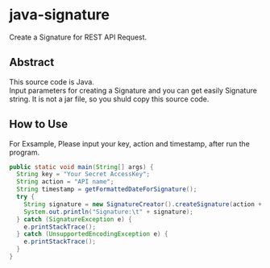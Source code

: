 java-signature
=========
Create a Signature for REST API Request.

Abstract
--------
This source code is Java.  
Input parameters for creating a Signature and you can get easily Signature string. 
It is not a jar file, so you shuld copy this source code.

How to Use
----------
For Exsample, Please input your key, action and timestamp, after run the program.
```java
public static void main(String[] args) {
  String key = "Your Secret AccessKey";
  String action = "API name";
  String timestamp = getFormattedDateForSignature();
  try {
    String signature = new SignatureCreator().createSignature(action + timestamp, key);
    System.out.println("Signature:\t" + signature);
  } catch (SignatureException e) {
    e.printStackTrace();
  } catch (UnsupportedEncodingException e) {
    e.printStackTrace();
  }
}
```
